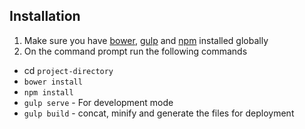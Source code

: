 ## Installation
1. Make sure you have [bower](http://bower.io/), [gulp](https://www.npmjs.com/package/gulp) and  [npm](https://www.npmjs.org/) installed globally
2. On the command prompt run the following commands
- cd `project-directory`
- `bower install`
- `npm install`
- `gulp serve` - For development mode
- `gulp build` - concat, minify and generate the files for deployment

